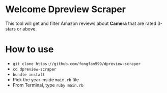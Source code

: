 # Welcome Dpreview Scraper
This tool will get and filter Amazon reviews about **Camera** that are rated 3-stars or above.

# How to use
- `git clone https://github.com/fongfan999/dpreview-scraper`
- `cd dpreview-scraper`
- `bundle install`
- Pick the year inside `main.rb` file
- From Terminal, type `ruby main.rb`
